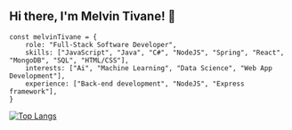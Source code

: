 ## Hi there, I'm Melvin Tivane! 👋
<!--hr-->
```shell
const melvinTivane = {
    role: "Full-Stack Software Developer",
    skills: ["JavaScript", "Java", "C#", "NodeJS", "Spring", "React", "MongoDB", "SQL", "HTML/CSS"],
    interests: ["Ai", "Machine Learning", "Data Science", "Web App Development"],
    experience: ["Back-end development", "NodeJS", "Express framework"],
}
```
<!--hr-->


[![Top Langs](https://github-readme-stats.vercel.app/api/top-langs/?username=melvintivane&layout=compact)](https://github.com/anuraghazra/github-readme-stats)

<!--
**Mello47/Mello47** is a ✨ _special_ ✨ repository because its `README.md` (this file) appears on your GitHub profile.

Here are some ideas to get you started:

- 🔭 I’m currently working on ...
- 🌱 I’m currently learning ...
- 👯 I’m looking to collaborate on ...
- 🤔 I’m looking for help with ...
- 💬 Ask me about ...
- 📫 How to reach me: ...
- 😄 Pronouns: ...
- ⚡ Fun fact: ...
-->
